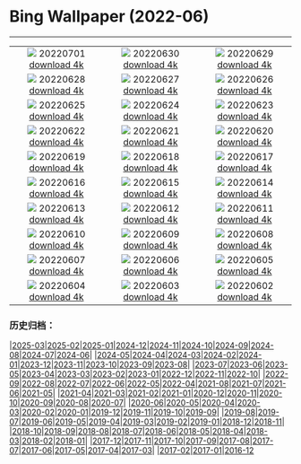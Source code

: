 # Bing Wallpaper (2022-06)
**************
| | | |
| :----: | :----: | :----: |
| ![](https://www.bing.com/th?id=OHR.WeatherGirls_EN-GB3781281556_1920x1080.jpg) 20220701 [download 4k](https://www.bing.com/th?id=OHR.WeatherGirls_EN-GB3781281556_UHD.jpg) | ![](https://www.bing.com/th?id=OHR.AcramanCrater_EN-GB8125380658_1920x1080.jpg) 20220630 [download 4k](https://www.bing.com/th?id=OHR.AcramanCrater_EN-GB8125380658_UHD.jpg) | ![](https://www.bing.com/th?id=OHR.PhangNgaBay_EN-GB7730172584_1920x1080.jpg) 20220629 [download 4k](https://www.bing.com/th?id=OHR.PhangNgaBay_EN-GB7730172584_UHD.jpg) |
| ![](https://www.bing.com/th?id=OHR.Pride2022_EN-GB7412066859_1920x1080.jpg) 20220628 [download 4k](https://www.bing.com/th?id=OHR.Pride2022_EN-GB7412066859_UHD.jpg) | ![](https://www.bing.com/th?id=OHR.ValensoleLavender_EN-GB7052718562_1920x1080.jpg) 20220627 [download 4k](https://www.bing.com/th?id=OHR.ValensoleLavender_EN-GB7052718562_UHD.jpg) | ![](https://www.bing.com/th?id=OHR.TafilaletOasis_EN-GB6772690494_1920x1080.jpg) 20220626 [download 4k](https://www.bing.com/th?id=OHR.TafilaletOasis_EN-GB6772690494_UHD.jpg) |
| ![](https://www.bing.com/th?id=OHR.BBMomCub_EN-GB6531305395_1920x1080.jpg) 20220625 [download 4k](https://www.bing.com/th?id=OHR.BBMomCub_EN-GB6531305395_UHD.jpg) | ![](https://www.bing.com/th?id=OHR.CenoteDiver_EN-GB6203282385_1920x1080.jpg) 20220624 [download 4k](https://www.bing.com/th?id=OHR.CenoteDiver_EN-GB6203282385_UHD.jpg) | ![](https://www.bing.com/th?id=OHR.MostarBridge_EN-GB5874860154_1920x1080.jpg) 20220623 [download 4k](https://www.bing.com/th?id=OHR.MostarBridge_EN-GB5874860154_UHD.jpg) |
| ![](https://www.bing.com/th?id=OHR.GlastonburyLights_EN-GB5601936199_1920x1080.jpg) 20220622 [download 4k](https://www.bing.com/th?id=OHR.GlastonburyLights_EN-GB5601936199_UHD.jpg) | ![](https://www.bing.com/th?id=OHR.StonehengeSunrise_EN-GB4792814170_1920x1080.jpg) 20220621 [download 4k](https://www.bing.com/th?id=OHR.StonehengeSunrise_EN-GB4792814170_UHD.jpg) | ![](https://www.bing.com/th?id=OHR.SwallowtailFlower_EN-GB4087560825_1920x1080.jpg) 20220620 [download 4k](https://www.bing.com/th?id=OHR.SwallowtailFlower_EN-GB4087560825_UHD.jpg) |
| ![](https://www.bing.com/th?id=OHR.Cassowary_EN-GB3525783876_1920x1080.jpg) 20220619 [download 4k](https://www.bing.com/th?id=OHR.Cassowary_EN-GB3525783876_UHD.jpg) | ![](https://www.bing.com/th?id=OHR.CelebratingSurfing_EN-GB3200650994_1920x1080.jpg) 20220618 [download 4k](https://www.bing.com/th?id=OHR.CelebratingSurfing_EN-GB3200650994_UHD.jpg) | ![](https://www.bing.com/th?id=OHR.Balsamroot_EN-GB2744387111_1920x1080.jpg) 20220617 [download 4k](https://www.bing.com/th?id=OHR.Balsamroot_EN-GB2744387111_UHD.jpg) |
| ![](https://www.bing.com/th?id=OHR.SeonamTemple_EN-GB1932861198_1920x1080.jpg) 20220616 [download 4k](https://www.bing.com/th?id=OHR.SeonamTemple_EN-GB1932861198_UHD.jpg) | ![](https://www.bing.com/th?id=OHR.ClingmansDome_EN-GB1571138239_1920x1080.jpg) 20220615 [download 4k](https://www.bing.com/th?id=OHR.ClingmansDome_EN-GB1571138239_UHD.jpg) | ![](https://www.bing.com/th?id=OHR.LlangollenBridge_EN-GB0248353691_1920x1080.jpg) 20220614 [download 4k](https://www.bing.com/th?id=OHR.LlangollenBridge_EN-GB0248353691_UHD.jpg) |
| ![](https://www.bing.com/th?id=OHR.OkavangoElephant_EN-GB9949901985_1920x1080.jpg) 20220613 [download 4k](https://www.bing.com/th?id=OHR.OkavangoElephant_EN-GB9949901985_UHD.jpg) | ![](https://www.bing.com/th?id=OHR.SierraPonce_EN-GB9567989412_1920x1080.jpg) 20220612 [download 4k](https://www.bing.com/th?id=OHR.SierraPonce_EN-GB9567989412_UHD.jpg) | ![](https://www.bing.com/th?id=OHR.MisoolIsland_EN-GB9183905449_1920x1080.jpg) 20220611 [download 4k](https://www.bing.com/th?id=OHR.MisoolIsland_EN-GB9183905449_UHD.jpg) |
| ![](https://www.bing.com/th?id=OHR.CRPoppies_EN-GB9171588119_1920x1080.jpg) 20220610 [download 4k](https://www.bing.com/th?id=OHR.CRPoppies_EN-GB9171588119_UHD.jpg) | ![](https://www.bing.com/th?id=OHR.SweetheartAbbey_EN-GB5933965605_1920x1080.jpg) 20220609 [download 4k](https://www.bing.com/th?id=OHR.SweetheartAbbey_EN-GB5933965605_UHD.jpg) | ![](https://www.bing.com/th?id=OHR.CommonDolphin_EN-GB5644788662_1920x1080.jpg) 20220608 [download 4k](https://www.bing.com/th?id=OHR.CommonDolphin_EN-GB5644788662_UHD.jpg) |
| ![](https://www.bing.com/th?id=OHR.HaagaRhododendron_EN-GB1473600558_1920x1080.jpg) 20220607 [download 4k](https://www.bing.com/th?id=OHR.HaagaRhododendron_EN-GB1473600558_UHD.jpg) | ![](https://www.bing.com/th?id=OHR.IndigoBunting_EN-GB0930783936_1920x1080.jpg) 20220606 [download 4k](https://www.bing.com/th?id=OHR.IndigoBunting_EN-GB0930783936_UHD.jpg) | ![](https://www.bing.com/th?id=OHR.JubileeParty_EN-GB9608177289_1920x1080.jpg) 20220605 [download 4k](https://www.bing.com/th?id=OHR.JubileeParty_EN-GB9608177289_UHD.jpg) |
| ![](https://www.bing.com/th?id=OHR.GlassBridge_EN-GB9534648792_1920x1080.jpg) 20220604 [download 4k](https://www.bing.com/th?id=OHR.GlassBridge_EN-GB9534648792_UHD.jpg) | ![](https://www.bing.com/th?id=OHR.MoabCycling_EN-GB9125417362_1920x1080.jpg) 20220603 [download 4k](https://www.bing.com/th?id=OHR.MoabCycling_EN-GB9125417362_UHD.jpg) | ![](https://www.bing.com/th?id=OHR.FloralQueen_EN-GB9622719385_1920x1080.jpg) 20220602 [download 4k](https://www.bing.com/th?id=OHR.FloralQueen_EN-GB9622719385_UHD.jpg) |

### 历史归档：

|[2025-03](2025-03/2025-03.md)|[2025-02](2025-02/2025-02.md)|[2025-01](2025-01/2025-01.md)|[2024-12](2024-12/2024-12.md)|[2024-11](2024-11/2024-11.md)|[2024-10](2024-10/2024-10.md)|[2024-09](2024-09/2024-09.md)|[2024-08](2024-08/2024-08.md)|[2024-07](2024-07/2024-07.md)|[2024-06](2024-06/2024-06.md)|
|[2024-05](2024-05/2024-05.md)|[2024-04](2024-04/2024-04.md)|[2024-03](2024-03/2024-03.md)|[2024-02](2024-02/2024-02.md)|[2024-01](2024-01/2024-01.md)|[2023-12](2023-12/2023-12.md)|[2023-11](2023-11/2023-11.md)|[2023-10](2023-10/2023-10.md)|[2023-09](2023-09/2023-09.md)|[2023-08](2023-08/2023-08.md)|
|[2023-07](2023-07/2023-07.md)|[2023-06](2023-06/2023-06.md)|[2023-05](2023-05/2023-05.md)|[2023-04](2023-04/2023-04.md)|[2023-03](2023-03/2023-03.md)|[2023-02](2023-02/2023-02.md)|[2023-01](2023-01/2023-01.md)|[2022-12](2022-12/2022-12.md)|[2022-11](2022-11/2022-11.md)|[2022-10](2022-10/2022-10.md)|
|[2022-09](2022-09/2022-09.md)|[2022-08](2022-08/2022-08.md)|[2022-07](2022-07/2022-07.md)|[2022-06](2022-06/2022-06.md)|[2022-05](2022-05/2022-05.md)|[2022-04](2022-04/2022-04.md)|[2021-08](2021-08/2021-08.md)|[2021-07](2021-07/2021-07.md)|[2021-06](2021-06/2021-06.md)|[2021-05](2021-05/2021-05.md)|
|[2021-04](2021-04/2021-04.md)|[2021-03](2021-03/2021-03.md)|[2021-02](2021-02/2021-02.md)|[2021-01](2021-01/2021-01.md)|[2020-12](2020-12/2020-12.md)|[2020-11](2020-11/2020-11.md)|[2020-10](2020-10/2020-10.md)|[2020-09](2020-09/2020-09.md)|[2020-08](2020-08/2020-08.md)|[2020-07](2020-07/2020-07.md)|
|[2020-06](2020-06/2020-06.md)|[2020-05](2020-05/2020-05.md)|[2020-04](2020-04/2020-04.md)|[2020-03](2020-03/2020-03.md)|[2020-02](2020-02/2020-02.md)|[2020-01](2020-01/2020-01.md)|[2019-12](2019-12/2019-12.md)|[2019-11](2019-11/2019-11.md)|[2019-10](2019-10/2019-10.md)|[2019-09](2019-09/2019-09.md)|
|[2019-08](2019-08/2019-08.md)|[2019-07](2019-07/2019-07.md)|[2019-06](2019-06/2019-06.md)|[2019-05](2019-05/2019-05.md)|[2019-04](2019-04/2019-04.md)|[2019-03](2019-03/2019-03.md)|[2019-02](2019-02/2019-02.md)|[2019-01](2019-01/2019-01.md)|[2018-12](2018-12/2018-12.md)|[2018-11](2018-11/2018-11.md)|
|[2018-10](2018-10/2018-10.md)|[2018-09](2018-09/2018-09.md)|[2018-08](2018-08/2018-08.md)|[2018-07](2018-07/2018-07.md)|[2018-06](2018-06/2018-06.md)|[2018-05](2018-05/2018-05.md)|[2018-04](2018-04/2018-04.md)|[2018-03](2018-03/2018-03.md)|[2018-02](2018-02/2018-02.md)|[2018-01](2018-01/2018-01.md)|
|[2017-12](2017-12/2017-12.md)|[2017-11](2017-11/2017-11.md)|[2017-10](2017-10/2017-10.md)|[2017-09](2017-09/2017-09.md)|[2017-08](2017-08/2017-08.md)|[2017-07](2017-07/2017-07.md)|[2017-06](2017-06/2017-06.md)|[2017-05](2017-05/2017-05.md)|[2017-04](2017-04/2017-04.md)|[2017-03](2017-03/2017-03.md)|
|[2017-02](2017-02/2017-02.md)|[2017-01](2017-01/2017-01.md)|[2016-12](2016-12/2016-12.md)